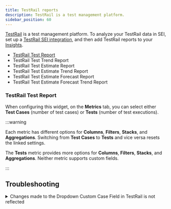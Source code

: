```yaml
---
title: TestRail reports
description: TestRail is a test management platform.
sidebar_position: 60
---
```


[TestRail](https://www.testrail.com/) is a test management platform. To analyze your TestRail data in SEI, set up a [TestRail SEI integration](/docs/software-engineering-insights/sei-integrations/automated-integrations/sei-integration-testrail), and then add TestRail reports to your [Insights](/docs/category/sei-insights).

* [TestRail Test Report](#testrail-test-report)
* TestRail Test Trend Report
* TestRail Test Estimate Report
* TestRail Test Estimate Trend Report
* TestRail Test Estimate Forecast Report
* TestRail Test Estimate Forecast Trend Report

### TestRail Test Report

When configuring this widget, on the **Metrics** tab, you can select either **Test Cases** (number of test cases) or **Tests** (number of test executions).

:::warning

Each metric has different options for **Columns**, **Filters**, **Stacks**, and **Aggregations**. Switching from **Test Cases** to **Tests** and vice versa resets the linked settings.

The **Tests** metric provides more options for **Columns**, **Filters**, **Stacks**, and **Aggregations**. Neither metric supports custom fields.

:::

## Troubleshooting

<details>
<summary>Changes made to the Dropdown Custom Case Field in TestRail is not reflected</summary>

In some cases, changes made to a Dropdown Custom Case Field in TestRail may not be properly reflected if the "Save Field" button is disabled.

* Navigate to the **TestRail administration** panel.
* Select **"Administration"** from the main menu
* Click on **"Custom Fields"** in the **"Customizations"** section
* Edit the **Dropdown Custom Case Field**
* Inside the custom field settings, locate the **"Projects Options"** section.&#x20;
* Select the other option and not "**All Projects"**&#x20;
* After selecting the other option, switch back to **"All Projects"** as your choice.
* Ensure the **"Save Field"** button is not disabled.
* Save the field (Note: Make sure the Save Field button is not disabled, if its disabled changes will not be reflected).

</details>